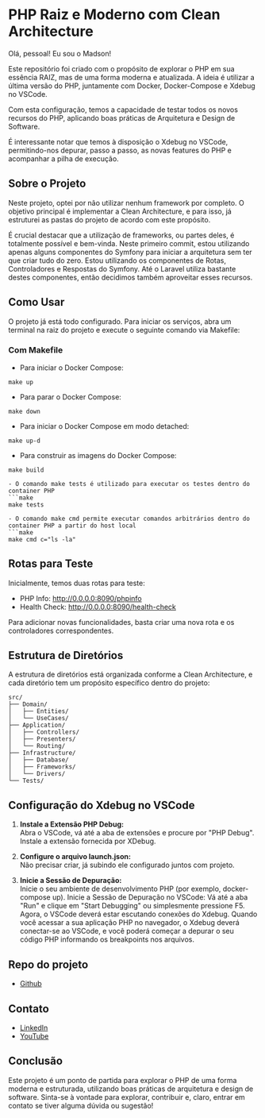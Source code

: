 # PHP Raiz e Moderno com Clean Architecture

Olá, pessoal! Eu sou o Madson!

Este repositório foi criado com o propósito de explorar o PHP em sua essência RAIZ, mas de uma forma moderna e atualizada. A ideia é utilizar a última versão do PHP, juntamente com Docker, Docker-Compose e Xdebug no VSCode.

Com esta configuração, temos a capacidade de testar todos os novos recursos do PHP, aplicando boas práticas de Arquitetura e Design de Software.

É interessante notar que temos à disposição o Xdebug no VSCode, permitindo-nos depurar, passo a passo, as novas features do PHP e acompanhar a pilha de execução.

## Sobre o Projeto

Neste projeto, optei por não utilizar nenhum framework por completo. O objetivo principal é implementar a Clean Architecture, e para isso, já estruturei as pastas do projeto de acordo com este propósito.

É crucial destacar que a utilização de frameworks, ou partes deles, é totalmente possível e bem-vinda. Neste primeiro commit, estou utilizando apenas alguns componentes do Symfony para iniciar a arquitetura sem ter que criar tudo do zero. Estou utilizando os componentes de Rotas, Controladores e Respostas do Symfony. Até o Laravel utiliza bastante destes componentes, então decidimos também aproveitar esses recursos.

## Como Usar

O projeto já está todo configurado. 
Para iniciar os serviços, abra um terminal na raiz do projeto e execute o seguinte comando via Makefile:

### Com Makefile
- Para iniciar o Docker Compose: 
```make
make up
```
- Para parar o Docker Compose: 
```make
make down
```
- Para iniciar o Docker Compose em modo detached: 
```make
make up-d
```
- Para construir as imagens do Docker Compose: 
```make
make build
```
```
- O comando make tests é utilizado para executar os testes dentro do container PHP
```make
make tests
```
```
- O comando make cmd permite executar comandos arbitrários dentro do container PHP a partir do host local 
```make
make cmd c="ls -la"
```

## Rotas para Teste

Inicialmente, temos duas rotas para teste:
- PHP Info: http://0.0.0.0:8090/phpinfo
- Health Check: http://0.0.0.0:8090/health-check

Para adicionar novas funcionalidades, basta criar uma nova rota e os controladores correspondentes.

## Estrutura de Diretórios

A estrutura de diretórios está organizada conforme a Clean Architecture, e cada diretório tem um propósito específico dentro do projeto:

```plaintext
src/
├── Domain/
│   ├── Entities/
│   └── UseCases/
├── Application/
│   ├── Controllers/
│   ├── Presenters/
│   └── Routing/
├── Infrastructure/
│   ├── Database/
│   ├── Frameworks/
│   └── Drivers/
└── Tests/
```

## Configuração do Xdebug no VSCode

1. **Instale a Extensão PHP Debug:**  
   Abra o VSCode, vá até a aba de extensões e procure por "PHP Debug". Instale a extensão fornecida por XDebug.

2. **Configure o arquivo launch.json:**  
   Não precisar criar, já subindo ele configurado juntos com projeto.

3. **Inicie a Sessão de Depuração:**  
    Inicie o seu ambiente de desenvolvimento PHP (por exemplo, docker-compose up).
    Inicie a Sessão de Depuração no VSCode: Vá até a aba "Run" e clique em "Start Debugging" ou simplesmente pressione F5.
    Agora, o VSCode deverá estar escutando conexões do Xdebug. Quando você acessar a sua aplicação PHP no navegador, o Xdebug deverá conectar-se ao VSCode, e você poderá começar a depurar o seu código PHP informando os breakpoints nos arquivos.

## Repo do projeto 
- [Github]()

## Contato

- [LinkedIn](https://www.linkedin.com/in/madson-aguiar-rodrigues-5650472b/)
- [YouTube](https://www.youtube.com/@MadsonAguiarRodrigues)

## Conclusão
Este projeto é um ponto de partida para explorar o PHP de uma forma moderna e estruturada, utilizando boas práticas de arquitetura e design de software. Sinta-se à vontade para explorar, contribuir e, claro, entrar em contato se tiver alguma dúvida ou sugestão!